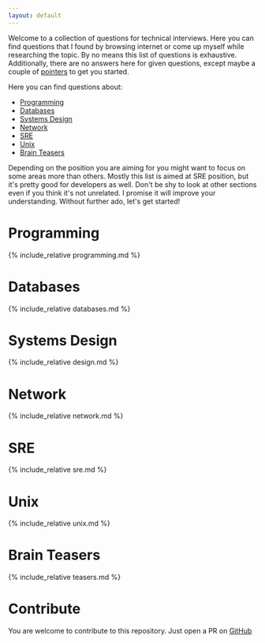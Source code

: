 ```yaml
---
layout: default
---
```


Welcome to a collection of questions for technical interviews. 
Here you can find questions that I found by browsing internet or 
come up myself while researching the topic. By no means this list 
of questions is exhaustive. Additionally, there are no answers here 
for given questions, except maybe a couple of 
[pointers](https://en.wikipedia.org/wiki/Pointer_(computer_programming)) to get you started. 

Here you can find questions about:
- [Programming](#programming)
- [Databases](#databases)
- [Systems Design](#systems-design)
- [Network](#network)
- [SRE](#sre)
- [Unix](#unix)
- [Brain Teasers](#brain-teasers)

Depending on the position you are aiming for you might want to focus on some areas more than others.
Mostly this list is aimed at SRE position, but it's pretty good for developers as well.
Don't be shy to look at other sections even if you think it's not unrelated. 
I promise it will improve your understanding.
Without further ado, let's get started!

# Programming
{% include_relative programming.md %}

# Databases
{% include_relative databases.md %}

# Systems Design
{% include_relative design.md %}

# Network
{% include_relative network.md %}

# SRE
{% include_relative sre.md %}

# Unix
{% include_relative unix.md %}

# Brain Teasers
{% include_relative teasers.md %}

# Contribute
You are welcome to contribute to this repository. 
Just open a PR on [GitHub](https://github.com/leroy-jenkins-x/sre-interview)
